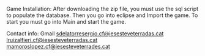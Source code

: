 Game Installation:
After downloading the zip file, you must use the sql script to populate the database. Then you go into eclipse and Import the game. To start you must go into Main and start the game.

Contact info:
Gmail
sdelatorresergio.cf@iesesteveterradas.cat
lruizalfieri.cf@iesesteveterradas.cat
mamoroslopez.cf@iesesteveterrades.cat
